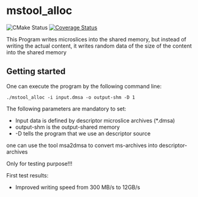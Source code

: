 mstool_alloc 
===========================
![CMake Status](https://github.com/cbm-fles/flesnet/workflows/CMake/badge.svg)
[![Coverage Status](https://coveralls.io/repos/github/cbm-fles/flesnet/badge.svg?branch=master)](https://coveralls.io/github/cbm-fles/flesnet?branch=master)

This Program writes microslices into the shared memory, but instead of writing the actual content, it writes random data of the size of the content into the shared memory


Getting started
---------------

One can execute the program by the following command line:

    ./mstool_alloc -i input.dmsa -o output-shm -D 1

The following parameters are mandatory to set:

* Input data is defined by descriptor microslice archives (*.dmsa)
* output-shm is the output-shared memory
* -D tells the program that we use an descriptor source

one can use the tool msa2dmsa to convert ms-archives into descriptor-archives

Only for testing purpose!!!

First test results:

* Improved writing speed from 300 MB/s to 12GB/s

